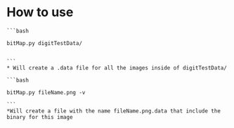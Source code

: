 <h1> How to use </h1>

    ```bash

    bitMap.py digitTestData/


    ```
    * Will create a .data file for all the images inside of digitTestData/

    ```bash

    bitMap.py fileName.png -v

    ```
    *Will create a file with the name fileName.png.data that include the binary for this image

